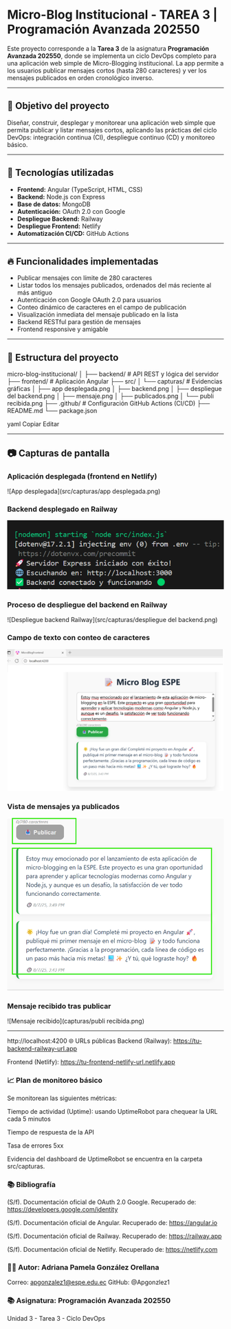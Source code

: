# Micro-Blog Institucional - TAREA 3 | Programación Avanzada 202550

Este proyecto corresponde a la **Tarea 3** de la asignatura **Programación Avanzada 202550**, donde se implementa un ciclo DevOps completo para una aplicación web simple de Micro-Blogging institucional. La app permite a los usuarios publicar mensajes cortos (hasta 280 caracteres) y ver los mensajes publicados en orden cronológico inverso.

---

## 🎯 Objetivo del proyecto

Diseñar, construir, desplegar y monitorear una aplicación web simple que permita publicar y listar mensajes cortos, aplicando las prácticas del ciclo DevOps: integración continua (CI), despliegue continuo (CD) y monitoreo básico.

---

## 🧰 Tecnologías utilizadas

- **Frontend:** Angular (TypeScript, HTML, CSS)  
- **Backend:** Node.js con Express  
- **Base de datos:** MongoDB  
- **Autenticación:** OAuth 2.0 con Google  
- **Despliegue Backend:** Railway  
- **Despliegue Frontend:** Netlify  
- **Automatización CI/CD:** GitHub Actions  

---

## 🔥 Funcionalidades implementadas

- Publicar mensajes con límite de 280 caracteres  
- Listar todos los mensajes publicados, ordenados del más reciente al más antiguo  
- Autenticación con Google OAuth 2.0 para usuarios  
- Conteo dinámico de caracteres en el campo de publicación  
- Visualización inmediata del mensaje publicado en la lista  
- Backend RESTful para gestión de mensajes  
- Frontend responsive y amigable  

---

## 📁 Estructura del proyecto

micro-blog-institucional/
│
├── backend/ # API REST y lógica del servidor
├── frontend/ # Aplicación Angular
├── src/
│ └── capturas/ # Evidencias gráficas
│ ├── app desplegada.png
│ ├── backend.png
│ ├── despliegue del backend.png
│ ├── mensaje.png
│ ├── publicados.png
│ └── publi recibida.png
├── .github/ # Configuración GitHub Actions (CI/CD)
├── README.md
└── package.json

yaml
Copiar
Editar

---

## 📷 Capturas de pantalla

### Aplicación desplegada (frontend en Netlify)  
![App desplegada](src/capturas/app desplegada.png)

### Backend desplegado en Railway  
![Backend Railway](capturas/backend.png)

### Proceso de despliegue del backend en Railway  
![Despliegue backend Railway](src/capturas/despliegue del backend.png)

### Campo de texto con conteo de caracteres  
![Mensaje con conteo](capturas/mensaje.png)

### Vista de mensajes ya publicados  
![Mensajes publicados](capturas/publicados.png)

### Mensaje recibido tras publicar  
![Mensaje recibido](capturas/publi recibida.png)

---


http://localhost:4200
🌐 URLs públicas
Backend (Railway): https://tu-backend-railway-url.app

Frontend (Netlify): https://tu-frontend-netlify-url.netlify.app

### 📈 Plan de monitoreo básico
Se monitorean las siguientes métricas:

Tiempo de actividad (Uptime): usando UptimeRobot para chequear la URL cada 5 minutos

Tiempo de respuesta de la API

Tasa de errores 5xx

Evidencia del dashboard de UptimeRobot se encuentra en la carpeta src/capturas.

### 📚 Bibliografía
(S/f). Documentación oficial de OAuth 2.0 Google. Recuperado de: https://developers.google.com/identity

(S/f). Documentación oficial de Angular. Recuperado de: https://angular.io

(S/f). Documentación oficial de Railway. Recuperado de: https://railway.app

(S/f). Documentación oficial de Netlify. Recuperado de: https://netlify.com

### 🙋‍♀️ Autor: Adriana Pamela González Orellana
Correo: apgonzalez1@espe.edu.ec
GitHub: @Apgonzlez1

### 📚 Asignatura: Programación Avanzada 202550
Unidad 3 - Tarea 3 - Ciclo DevOps

